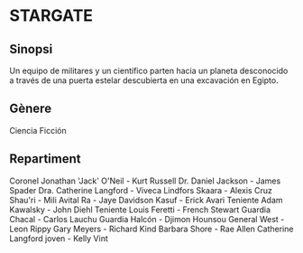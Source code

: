 # STARGATE

## Sinopsi
Un equipo de militares y un científico parten hacia un planeta desconocido a través de una puerta estelar descubierta en una excavación en Egipto.

## Gènere
Ciencia Ficción

## Repartiment
Coronel Jonathan 'Jack' O'Neil - Kurt Russell
Dr. Daniel Jackson - James Spader
Dra. Catherine Langford	- Viveca Lindfors
Skaara - Alexis Cruz
Shau'ri	- Mili Avital
Ra - Jaye Davidson
Kasuf - Erick Avari
Teniente Adam Kawalsky - John Diehl
Teniente Louis Feretti - French Stewart
Guardia Chacal - Carlos Lauchu
Guardia Halcón - Djimon Hounsou
General West - Leon Rippy
Gary Meyers - Richard Kind
Barbara Shore - Rae Allen
Catherine Langford joven - Kelly Vint